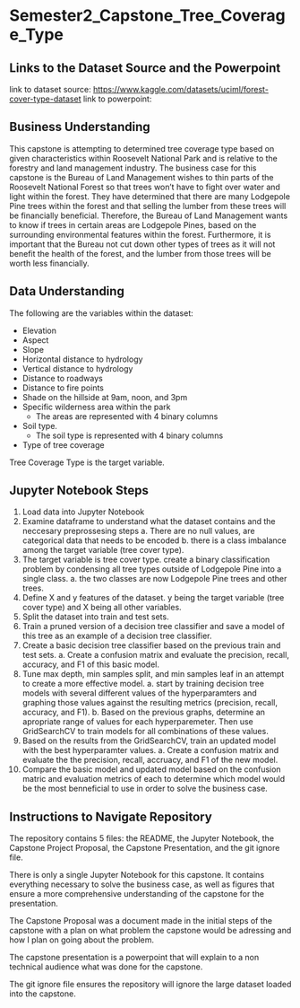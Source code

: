 # Semester2_Capstone_Tree_Coverage_Type

## Links to the Dataset Source and the Powerpoint

link to dataset source: https://www.kaggle.com/datasets/uciml/forest-cover-type-dataset
link to powerpoint: 

## Business Understanding

This capstone is attempting to determined tree coverage type based on given characteristics within 
Roosevelt National Park and is relative to the forestry and land management industry. The business case 
for this capstone is the Bureau of Land Management wishes to thin parts of the Roosevelt National Forest
so that trees won’t have to fight over water and light within the forest. They have determined that there 
are many Lodgepole Pine trees within the forest and that selling the lumber from these trees will be 
financially beneficial. Therefore, the Bureau of Land Management wants to know if trees in certain areas 
are Lodgepole Pines, based on the surrounding environmental features within the forest. Furthermore, it is 
important that the Bureau not cut down other types of trees as it will not benefit the health of the forest, 
and the lumber from those trees will be worth less financially. 

## Data Understanding

The following are the variables within the dataset:

- Elevation
- Aspect
- Slope
- Horizontal distance to hydrology
- Vertical distance to hydrology
- Distance to roadways
- Distance to fire points
- Shade on the hillside at 9am, noon, and 3pm
- Specific wilderness area within the park
    - The areas are represented with 4 binary columns
- Soil type. 
    - The soil type is represented with 4 binary columns 
- Type of tree coverage

Tree Coverage Type is the target variable. 

## Jupyter Notebook Steps

1. Load data into Jupyter Notebook
2. Examine dataframe to understand what the dataset contains and the neccesary preprossesing steps
    a. There are no null values, are categorical data that needs to be encoded
    b. there is a class imbalance among the target variable (tree cover type). 
3. The target variable is tree cover type. create a binary classification problem by condensing all tree types outside of Lodgepole Pine        into a single class. 
    a. the two classes are now Lodgepole Pine trees and other trees. 
4. Define X and y features of the dataset. y being the target variable (tree cover type) and X being all other variables.
5. Split the dataset into train and test sets. 
6. Train a pruned version of a decision tree classifier and save a model of this tree as an example of a decision tree classifier. 
7. Create a basic decision tree classifier based on the previous train and test sets. 
    a. Create a confusion matrix and evaluate the precision, recall, accuracy, and F1 of this basic model. 
8. Tune max depth, min samples split, and min samples leaf in an attempt to create a more effective model.
    a. start by training decision tree models with several different values of the hyperparamters and graphing those values against the            resulting metrics (precision, recall, accuracy, and F1). 
    b. Based on the previous graphs, determine an apropriate range of values for each hyperparemeter. Then use GridSearchCV to train models        for all combinations of these values. 
9. Based on the results from the GridSearchCV, train an updated model with the best hyperparamter values. 
    a. Create a confusion matrix and evaluate the the precision, recall, accruacy, and F1 of the new model. 
10. Compare the basic model and updated model based on the confusion matric and evaluation metrics of each to determine which model would be     the most benneficial to use in order to solve the business case. 

## Instructions to Navigate Repository

The repository contains 5 files: the README, the Jupyter Notebook, the Capstone Project Proposal, the Capstone Presentation, and the git ignore file. 

There is only a single Jupyter Notebook for this capstone. It contains everything necessary to solve the business case, as well as figures that ensure a more comprehensive understanding of the capstone for the presentation. 

The Capstone Proposal was a document made in the initial steps of the capstone with a plan on what problem the capstone would be adressing and how I plan on going about the problem. 

The capstone presentation is a powerpoint that will explain to a non technical audience what was done for the capstone. 

The git ignore file ensures the repository will ignore the large dataset loaded into the capstone. 